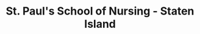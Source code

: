 ---
layout: repo
title: "St. Paul's School of Nursing - Staten Island"
id: 22631
permalink: repos/22631/
---